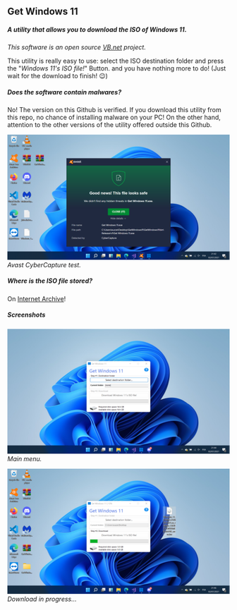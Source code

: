 ## Get Windows 11

##### _A utility that allows you to download the ISO of Windows 11._

_This software is an open source [VB.net](https://en.wikipedia.org/wiki/Visual_Basic_.NET) project._

This utility is really easy to use: select the ISO destination folder and press the "*Windows 11's ISO file!*" Button. and you have nothing more to do! (Just wait for the download to finish! 😉)

##### _Does the software contain malwares?_

No! The version on this Github is verified. If you download this utility from this repo, no chance of installing malware on your PC! On the other hand, attention to the other versions of the utility offered outside this Github.

![Avast CyberCapture test screenshot](https://raw.githubusercontent.com/euzzeud/GetWindows11Utility/main/screenshots/cybercapture_test.png)
*Avast CyberCapture test.*

##### _Where is the ISO file stored?_

On [Internet Archive](https://archive.org/details/windows-11-22000.1.210604-1628.-co-release-clientmulti-x-64-fre-en-us)!

##### _Screenshots_

![Main menu screenshot](https://raw.githubusercontent.com/euzzeud/GetWindows11Utility/main/screenshots/main.png)
*Main menu.*

![Download in progress... screenshot](https://raw.githubusercontent.com/euzzeud/GetWindows11Utility/main/screenshots/download.png)
*Download in progress...*
